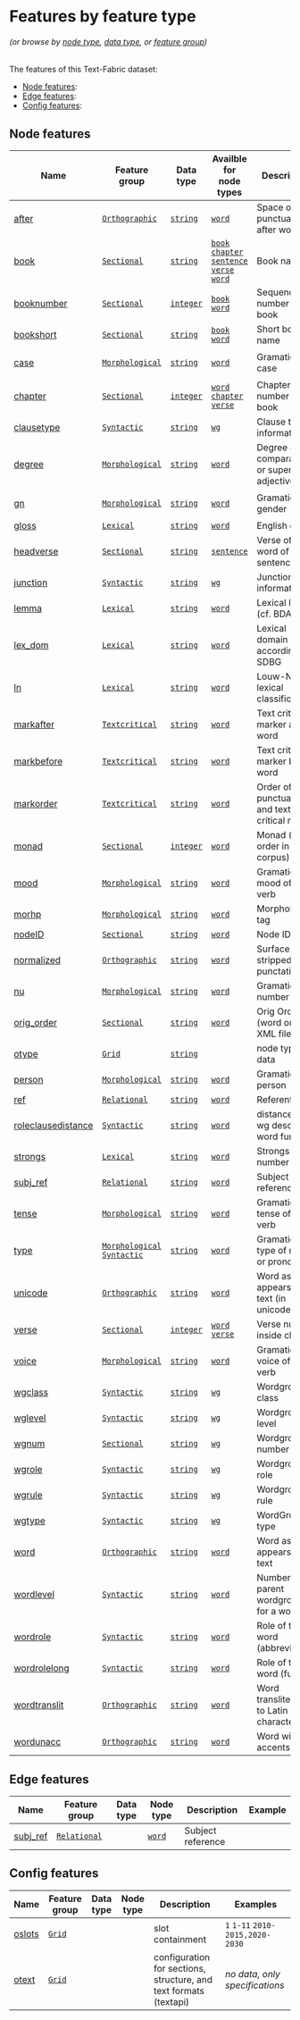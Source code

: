 # Features by feature type  <a name="start"></a>
###### *(or browse by [node type](featuresbynodetype.md#start), [data type](featuresbydatatype.md#start), or [feature group](featuresbygroup.md#start))*

The features of this Text-Fabric dataset:

* [Node features](#node-features):
* [Edge features](#edge-features):
* [Config features](#config-features):

## Node features

Name | Feature group | Data type | Availble for node types | Description | Examples
--- | --- | --- | --- | --- | ---
[after](after.md#start) | [`Orthographic`](featuresbygroup.md#orthographic-features) | [`string`](featuresbydatatype.md#string-datatype) |  [`word`](featuresbynodetype.md#word-nodes) | Space or punctuation after word | ` ` `.`
[book](book.md#start) | [`Sectional`](featuresbygroup.md#sectional-features) | [`string`](featuresbydatatype.md#string-datatype) | [`book`](featuresbynodetype.md#book-nodes) [`chapter`](featuresbynodetype.md#chapter-nodes) [`sentence`](featuresbynodetype.md#sentence-nodes) [`verse`](featuresbynodetype.md#verse-nodes) [`word`](featuresbynodetype.md#word-nodes)| Book name | `Matthew` `Mark`
[booknumber](booknumber.md#start) | [`Sectional`](featuresbygroup.md#sectional-features) | [`integer`](featuresbydatatype.md#integer-datatype) | [`book`](featuresbynodetype.md#book-nodes) [`word`](featuresbynodetype.md#word-nodes)| Sequence number of book | `1` `2` ... `27`
[bookshort](bookshort.md#start) | [`Sectional`](featuresbygroup.md#sectional-features) | [`string`](featuresbydatatype.md#string-datatype) |[`book`](featuresbynodetype.md#book-nodes) [`word`](featuresbynodetype.md#word-nodes)| Short book name | `MAT` `MAR` ... `REV`
[case](case.md#start) | [`Morphological`](featuresbygroup.md#morphological-features) | [`string`](featuresbydatatype.md#string-datatype) | [`word`](featuresbynodetype.md#word-nodes) | Gramatical case | `nominative` `genitive` `dative`
[chapter](chapter.md#start) | [`Sectional`](featuresbygroup.md#sectional-features) | [`integer`](featuresbydatatype.md#integer-datatype) | [`word`](featuresbynodetype.md#word-nodes) [`chapter`](featuresbynodetype.md#chapter-nodes) [`verse`](featuresbynodetype.md#verse-nodes) |  Chapter number inside book | `1` `2` ...
[clausetype](clausetype.md#start) | [`Syntactic`](featuresbygroup.md#syntactic-features) | [`string`](featuresbydatatype.md#string-datatype) | [`wg`](featuresbynodetype.md#wordgroup-nodes) | Clause type information | `VerbElided` `Verbless`
[degree](degree.md#start) | [`Morphological`](featuresbygroup.md#morphological-features) | [`string`](featuresbydatatype.md#string-datatype) | [`word`](featuresbynodetype.md#word-nodes) | Degree of an comparative or superlative adjective | `superlative` `comparative`
[gn](gn.md#start) | [`Morphological`](featuresbygroup.md#morphological-features) | [`string`](featuresbydatatype.md#string-datatype) | [`word`](featuresbynodetype.md#word-nodes) | Gramatical gender | `masculine` `feminine` `neuter`
[gloss](gloss.md#start) | [`Lexical`](featuresbygroup.md#lexical-features) | [`string`](featuresbydatatype.md#string-datatype) | [`word`](featuresbynodetype.md#word-nodes)  | English gloss | 
[headverse](headverse.md#start) | [`Sectional`](featuresbygroup.md#sectional-features) | [`string`](featuresbydatatype.md#string-datatype) | [`sentence`](featuresbynodetype.md#sentence-nodes) | Verse of first word of sentence |
[junction](junction.md#start) | [`Syntactic`](featuresbygroup.md#syntactic-features) | [`string`](featuresbydatatype.md#string-datatype) | [`wg`](featuresbynodetype.md#wordgroup-nodes) | Junction information | `coordinate` `subordinate` 
[lemma](lemma.md#start) | [`Lexical`](featuresbygroup.md#lexical-features) | [`string`](featuresbydatatype.md#string-datatype) | [`word`](featuresbynodetype.md#word-nodes) | Lexical lemma (cf. BDAG) |
[lex_dom](lex_dom.md#start) | [`Lexical`](featuresbygroup.md#lexical-features) | [`string`](featuresbydatatype.md#string-datatype) | [`word`](featuresbynodetype.md#word-nodes) | Lexical domain according to SDBG | `092004`
[ln](ln.md#start) | [`Lexical`](featuresbygroup.md#lexical-features) | [`string`](featuresbydatatype.md#string-datatype) | [`word`](featuresbynodetype.md#word-nodes) | Louw-Nida lexical classification | `93.169a`
[markafter](markafter.md#start) | [`Textcritical`](featuresbygroup.md#textcritical-features) | [`string`](featuresbydatatype.md#string-datatype) | [`word`](featuresbynodetype.md#word-nodes) | Text critical marker after word | `-` `)`
[markbefore](markbefore.md#start) | [`Textcritical`](featuresbygroup.md#textcritical-features) | [`string`](featuresbydatatype.md#string-datatype) | [`word`](featuresbynodetype.md#word-nodes) | Text critical marker before word| `-` `(`
[markorder](markorder.md#start) | [`Textcritical`](featuresbygroup.md#textcritical-features) | [`string`](featuresbydatatype.md#string-datatype) | [`word`](featuresbynodetype.md#word-nodes) | Order of punctuation and text critical marker | ` ` `0` 
[monad](monad.md#start) | [`Sectional`](featuresbygroup.md#sectional-features) | [`integer`](featuresbydatatype.md#integer-datatype) | [`word`](featuresbynodetype.md#word-nodes)  | Monad (word order in corpus)| `1` .. `137779`
[mood](mood.md#start) | [`Morphological`](featuresbygroup.md#morphological-features) | [`string`](featuresbydatatype.md#string-datatype) | [`word`](featuresbynodetype.md#word-nodes) | Gramatical mood of a verb | `indicative` `optative `
[morhp](morph.md#start) | [`Morphological`](featuresbygroup.md#morphological-features) | [`string`](featuresbydatatype.md#string-datatype) | [`word`](featuresbynodetype.md#word-nodes) |  Morphological tag | `V-AAI-3S` `N-GSF`
[nodeID](nodeID.md#start) | [`Sectional`](featuresbygroup.md#sectional-features) | [`string`](featuresbydatatype.md#string-datatype) | [`word`](featuresbynodetype.md#word-nodes) | Node ID | `n56001015007`
[normalized](normalized.md#start) | [`Orthographic`](featuresbygroup.md#orthographic-features) | [`string`](featuresbydatatype.md#string-datatype) | [`word`](featuresbynodetype.md#word-nodes) | Surface word stripped of punctations |
[nu](nu.md#start) | [`Morphological`](featuresbygroup.md#morphological-features) | [`string`](featuresbydatatype.md#string-datatype) | [`word`](featuresbynodetype.md#word-nodes)  | Gramatical number| `singular` `plural`
[orig_order](orig_order.md#start) | [`Sectional`](featuresbygroup.md#sectional-features) | [`string`](featuresbydatatype.md#string-datatype) | [`word`](featuresbynodetype.md#word-nodes) | Orig Order (word order in XML file)  | `1` .. `137779`
[otype](otype.md) | [`Grid`](featuresbygroup.md#grid-features) |[`string`](featuresbydatatype.md#string-datatype) | | node type data | 
[person](person.md#start) | [`Morphological`](featuresbygroup.md#morphological-features) | [`string`](featuresbydatatype.md#string-datatype) | [`word`](featuresbynodetype.md#word-nodes) | Gramatical person | `first` `second` `third`
[ref](ref.md#start) | [`Relational`](featuresbygroup.md#relational-features) | [`string`](featuresbydatatype.md#string-datatype) | [`word`](featuresbynodetype.md#word-nodes) | Referent | `n40001011005`
[roleclausedistance](roleclausedistance.md#start) | [`Syntactic`](featuresbygroup.md#syntactic-features) | [`string`](featuresbydatatype.md#string-datatype) | [`word`](featuresbynodetype.md#word-nodes) | distance to wg describing word function|
[strongs](strongs.md#start) | [`Lexical`](featuresbygroup.md#lexical-features) | [`string`](featuresbydatatype.md#string-datatype) | [`word`](featuresbynodetype.md#word-nodes) | Strongs number | `5547`
[subj_ref](subj_ref.md#start) | [`Relational`](featuresbygroup.md#relational-features) | [`string`](featuresbydatatype.md#string-datatype) | [`word`](featuresbynodetype.md#word-nodes) | Subject reference |
[tense](tense.md#start) | [`Morphological`](featuresbygroup.md#morphological-features) | [`string`](featuresbydatatype.md#string-datatype) | [`word`](featuresbynodetype.md#word-nodes) |  Gramatical tense of the verb | `present` `aorist`
[type](type.md#start) | [`Morphological`](featuresbygroup.md#morphological-features) [`Syntactic`](featuresbygroup.md#syntactic-features) | [`string`](featuresbydatatype.md#string-datatype) | [`word`](featuresbynodetype.md#word-nodes) | Gramatical type of noun or pronoun | `common` `personal`
[unicode](unicode.md#start) | [`Orthographic`](featuresbygroup.md#orthographic-features)  | [`string`](featuresbydatatype.md#string-datatype) | [`word`](featuresbynodetype.md#word-nodes) | Word as it appears in the text (in unicode)| `λόγος`
[verse](verse.md#start) | [`Sectional`](featuresbygroup.md#sectional-features) | [`integer`](featuresbydatatype.md#integer-datatype) |  [`word`](featuresbynodetype.md#word-nodes)  [`verse`](featuresbynodetype.md#verse-nodes) | Verse number inside chapter | `1` `2`
[voice](voice.md#start) | [`Morphological`](featuresbygroup.md#morphological-features) | [`string`](featuresbydatatype.md#string-datatype) | [`word`](featuresbynodetype.md#word-nodes) | Gramatical voice of the verb | `active` `passive`
[wgclass](wgclass.md#start) | [`Syntactic`](featuresbygroup.md#syntactic-features) | [`string`](featuresbydatatype.md#string-datatype) | [`wg`](featuresbynodetype.md#wordgroup-nodes) | Wordgroup class |  `np` `cl`
[wglevel](wglevel.md#start) | [`Syntactic`](featuresbygroup.md#syntactic-features) | [`string`](featuresbydatatype.md#string-datatype) | [`wg`](featuresbynodetype.md#wordgroup-nodes) | Wordgroup level |
[wgnum](wgnum.md#start) | [`Sectional`](featuresbygroup.md#sectional-features) | [`string`](featuresbydatatype.md#string-datatype) | [`wg`](featuresbynodetype.md#wordgroup-nodes) | Wordgroup number | `34`
[wgrole](wgrole.md#start) | [`Syntactic`](featuresbygroup.md#syntactic-features) | [`string`](featuresbydatatype.md#string-datatype) | [`wg`](featuresbynodetype.md#wordgroup-nodes) | Wordgroup role  | `s` `o` `apposition`
[wgrule](wgrule.md#start) | [`Syntactic`](featuresbygroup.md#syntactic-features) | [`string`](featuresbydatatype.md#string-datatype) | [`wg`](featuresbynodetype.md#wordgroup-nodes) | Wordgroup rule | `ClCl` `ClCl2`
[wgtype](wgtype.md#start) | [`Syntactic`](featuresbygroup.md#syntactic-features) | [`string`](featuresbydatatype.md#string-datatype) | [`wg`](featuresbynodetype.md#wordgroup-nodes) | WordGroup type | `Verbless` `VerbElided`
[word](word.md#start) | [`Orthographic`](featuresbygroup.md#orthographic-features) | [`string`](featuresbydatatype.md#string-datatype) | [`word`](featuresbynodetype.md#word-nodes) | Word as it appears in the text | `λόγος`
[wordlevel](wordlevel.md#start) | [`Syntactic`](featuresbygroup.md#syntactic-features) | [`string`](featuresbydatatype.md#string-datatype) | [`word`](featuresbynodetype.md#word-nodes) | Number of parent wordgroups for a word | 
[wordrole](wordrole.md#start) | [`Syntactic`](featuresbygroup.md#syntactic-features) | [`string`](featuresbydatatype.md#string-datatype) | [`word`](featuresbynodetype.md#word-nodes) | Role of the word (abbreviated) | 
[wordrolelong](wordrolelong.md#start) | [`Syntactic`](featuresbygroup.md#syntactic-features) | [`string`](featuresbydatatype.md#string-datatype) | [`word`](featuresbynodetype.md#word-nodes) | Role of the word (full) | 
[wordtranslit](wordtranslit.md#start) | [`Orthographic`](featuresbygroup.md#orthographic-features) | [`string`](featuresbydatatype.md#string-datatype) | [`word`](featuresbynodetype.md#word-nodes) | Word transliterated to Latin characters| `logos`
[wordunacc](wordunacc.md#start) | [`Orthographic`](featuresbygroup.md#orthographic-features) | [`string`](featuresbydatatype.md#string-datatype) | [`word`](featuresbynodetype.md#word-nodes) | Word without accents| `λογος`

## Edge features

Name | Feature group | Data type | Node type | Description | Example
--- | --- | --- | --- | --- | ---
[subj_ref](subj_ref.md#start) | [`Relational`](featuresbygroup.md#relational-features)  | | [`word`](featuresbynodetype.md#word-nodes) | Subject reference |

## Config features

Name | Feature group | Data type | Node type | Description| Examples
---| --- | --- | --- | --- | ----
[oslots](oslots.md) | [`Grid`](featuresbygroup.md#grid-features) | | | slot containment | `1` `1-11` `2010-2015,2020-2030`
[otext](otext.md) | [`Grid`](featuresbygroup.md#grid-features) | | | configuration for sections, structure, and text formats (textapi) |  *no data, only specifications*  


